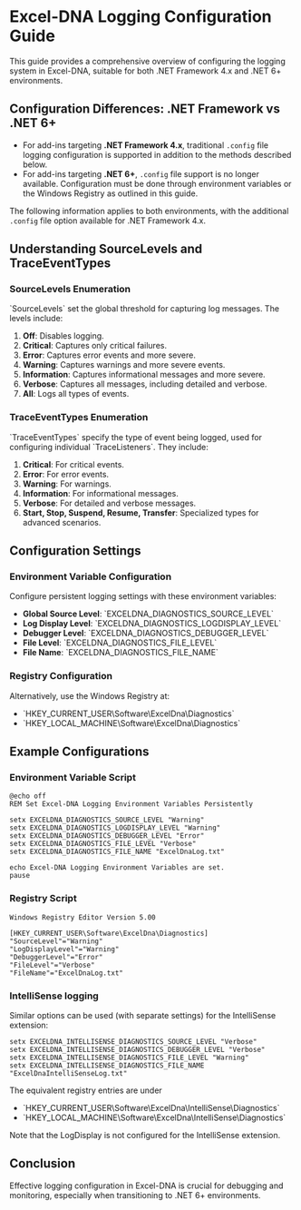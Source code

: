 # Excel-DNA Logging Configuration Guide

This guide provides a comprehensive overview of configuring the logging system in Excel-DNA, suitable for both .NET Framework 4.x and .NET 6+ environments.

## Configuration Differences: .NET Framework vs .NET 6+

- For add-ins targeting **.NET Framework 4.x**, traditional `.config` file logging configuration is supported in addition to the methods described below.
- For add-ins targeting **.NET 6+**, `.config` file support is no longer available. Configuration must be done through environment variables or the Windows Registry as outlined in this guide.

The following information applies to both environments, with the additional `.config` file option available for .NET Framework 4.x.

## Understanding SourceLevels and TraceEventTypes

### SourceLevels Enumeration

\`SourceLevels\` set the global threshold for capturing log messages. The levels include:

1. **Off**: Disables logging.
2. **Critical**: Captures only critical failures.
3. **Error**: Captures error events and more severe.
4. **Warning**: Captures warnings and more severe events.
5. **Information**: Captures informational messages and more severe.
6. **Verbose**: Captures all messages, including detailed and verbose.
7. **All**: Logs all types of events.

### TraceEventTypes Enumeration

\`TraceEventTypes\` specify the type of event being logged, used for configuring individual \`TraceListeners\`. They include:

1. **Critical**: For critical events.
2. **Error**: For error events.
3. **Warning**: For warnings.
4. **Information**: For informational messages.
5. **Verbose**: For detailed and verbose messages.
6. **Start, Stop, Suspend, Resume, Transfer**: Specialized types for advanced scenarios.

## Configuration Settings

### Environment Variable Configuration

Configure persistent logging settings with these environment variables:

- **Global Source Level**: \`EXCELDNA_DIAGNOSTICS_SOURCE_LEVEL\`
- **Log Display Level**: \`EXCELDNA_DIAGNOSTICS_LOGDISPLAY_LEVEL\`
- **Debugger Level**: \`EXCELDNA_DIAGNOSTICS_DEBUGGER_LEVEL\`
- **File Level**: \`EXCELDNA_DIAGNOSTICS_FILE_LEVEL\`
- **File Name**: \`EXCELDNA_DIAGNOSTICS_FILE_NAME\`

### Registry Configuration

Alternatively, use the Windows Registry at:

- \`HKEY_CURRENT_USER\Software\ExcelDna\Diagnostics\`
- \`HKEY_LOCAL_MACHINE\Software\ExcelDna\Diagnostics\`

## Example Configurations

### Environment Variable Script

```batch
@echo off
REM Set Excel-DNA Logging Environment Variables Persistently

setx EXCELDNA_DIAGNOSTICS_SOURCE_LEVEL "Warning"
setx EXCELDNA_DIAGNOSTICS_LOGDISPLAY_LEVEL "Warning"
setx EXCELDNA_DIAGNOSTICS_DEBUGGER_LEVEL "Error"
setx EXCELDNA_DIAGNOSTICS_FILE_LEVEL "Verbose"
setx EXCELDNA_DIAGNOSTICS_FILE_NAME "ExcelDnaLog.txt"

echo Excel-DNA Logging Environment Variables are set.
pause
```

### Registry Script

```reg
Windows Registry Editor Version 5.00

[HKEY_CURRENT_USER\Software\ExcelDna\Diagnostics]
"SourceLevel"="Warning"
"LogDisplayLevel"="Warning"
"DebuggerLevel"="Error"
"FileLevel"="Verbose"
"FileName"="ExcelDnaLog.txt"
```

### IntelliSense logging

Similar options can be used (with separate settings) for the IntelliSense extension:

```batch
setx EXCELDNA_INTELLISENSE_DIAGNOSTICS_SOURCE_LEVEL "Verbose" 
setx EXCELDNA_INTELLISENSE_DIAGNOSTICS_DEBUGGER_LEVEL "Verbose" 
setx EXCELDNA_INTELLISENSE_DIAGNOSTICS_FILE_LEVEL "Warning" 
setx EXCELDNA_INTELLISENSE_DIAGNOSTICS_FILE_NAME "ExcelDnaIntelliSenseLog.txt"
```

The equivalent registry entries are under

- \`HKEY_CURRENT_USER\Software\ExcelDna\IntelliSense\Diagnostics\`
- \`HKEY_LOCAL_MACHINE\Software\ExcelDna\IntelliSense\Diagnostics\`

Note that the LogDisplay is not configured for the IntelliSense extension.

## Conclusion

Effective logging configuration in Excel-DNA is crucial for debugging and monitoring, especially when transitioning to .NET 6+ environments.
